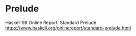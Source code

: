 # Prelude

Haskell 98 Online Report: Standard Prelude
https://www.haskell.org/onlinereport/standard-prelude.html
